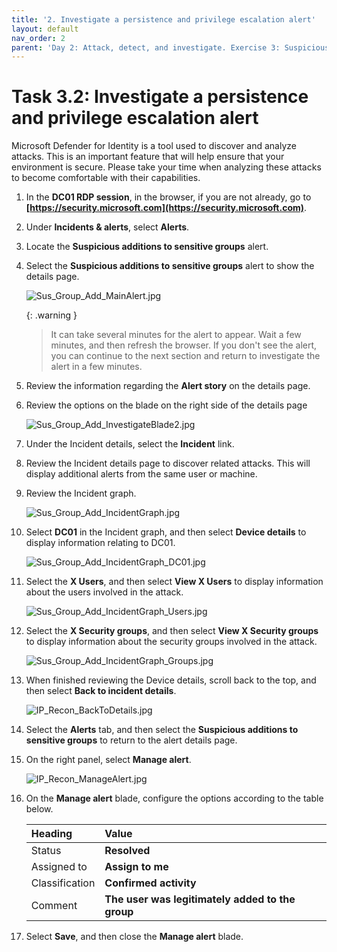 ```yaml
---
title: '2. Investigate a persistence and privilege escalation alert'
layout: default
nav_order: 2
parent: 'Day 2: Attack, detect, and investigate. Exercise 3: Suspicious additions to sensitive groups'
---
```


# Task 3.2: Investigate a persistence and privilege escalation alert

Microsoft Defender for Identity is a tool used to discover and analyze attacks. This is an important feature that will help ensure that your environment is secure. Please take your time when analyzing these attacks to become comfortable with their capabilities.

1. In the **DC01 RDP session**, in the browser, if you are not already, go to **[https://security.microsoft.com](https://security.microsoft.com)**.

1. Under **Incidents & alerts**, select **Alerts**.

1. Locate the **Suspicious additions to sensitive groups** alert.

1. Select the **Suspicious additions to sensitive groups** alert to show the details page.

    ![Sus_Group_Add_MainAlert.jpg](../media/Sus_Group_Add_MainAlert.jpg)

    {: .warning }
    > It can take several minutes for the alert to appear. Wait a few minutes, and then refresh the browser. If you don't see the alert, you can continue to the next section and return to investigate the alert in a few minutes.

1. Review the information regarding the **Alert story** on the details page.

1. Review the options on the blade on the right side of the details page

    ![Sus_Group_Add_InvestigateBlade2.jpg](../media/Sus_Group_Add_InvestigateBlade2.jpg)

1. Under the Incident details, select the **Incident** link.

1. Review the Incident details page to discover related attacks. This will display additional alerts from the same user or machine.

1. Review the Incident graph.

    ![Sus_Group_Add_IncidentGraph.jpg](../media/Sus_Group_Add_IncidentGraph.jpg)

1. Select **DC01** in the Incident graph, and then select **Device details** to display information relating to DC01.

    ![Sus_Group_Add_IncidentGraph_DC01.jpg](../media/Sus_Group_Add_IncidentGraph_DC01.jpg)

1. Select the **X Users**, and then select **View X Users** to display information about the users involved in the attack.

    ![Sus_Group_Add_IncidentGraph_Users.jpg](../media/Sus_Group_Add_IncidentGraph_Users.jpg)

1. Select the **X Security groups**, and then select **View X Security groups** to display information about the security groups involved in the attack.

    ![Sus_Group_Add_IncidentGraph_Groups.jpg](../media/Sus_Group_Add_IncidentGraph_Groups.jpg)

1. When finished reviewing the Device details, scroll back to the top, and then select **Back to incident details**.

    ![IP_Recon_BackToDetails.jpg](../media/IP_Recon_BackToDetails.jpg)

1. Select the **Alerts** tab, and then select the **Suspicious additions to sensitive groups** to return to the alert details page.

1. On the right panel, select **Manage alert**.

    ![IP_Recon_ManageAlert.jpg](../media/IP_Recon_ManageAlert.jpg)

1. On the **Manage alert** blade, configure the options according to the table below.

    | Heading | Value |
    |:---------|:---------|
    | Status   | **Resolved**  |
    | Assigned to   | **Assign to me**   |
    | Classification  | **Confirmed activity** |
    | Comment | **The user was legitimately added to the group**  |

1. Select **Save**, and then close the **Manage alert** blade.
